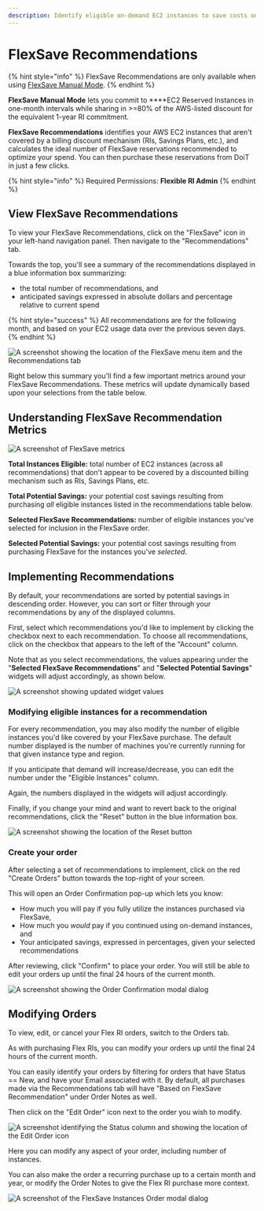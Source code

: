 ```yaml
---
description: Identify eligible on-demand EC2 instances to save costs on.
---
```


# FlexSave Recommendations

{% hint style="info" %}
FlexSave Recommendations are only available when using [FlexSave Manual Mode](overview.md#manual-mode).
{% endhint %}

**FlexSave Manual Mode** lets you commit to ****EC2 Reserved Instances in one-month intervals while sharing in &gt;=80% of the AWS-listed discount for the equivalent 1-year RI commitment.

**FlexSave Recommendations** identifies your AWS EC2 instances that aren't covered by a billing discount mechanism \(RIs, Savings Plans, etc.\), and calculates the ideal number of FlexSave reservations recommended to optimize your spend. You can then purchase these reservations from DoiT in just a few clicks.

{% hint style="info" %}
Required Permissions: **Flexible RI Admin**
{% endhint %}

## View FlexSave Recommendations

To view your FlexSave Recommendations, click on the "FlexSave" icon in your left-hand navigation panel. Then navigate to the "Recommendations" tab.

Towards the top, you'll see a summary of the recommendations displayed in a blue information box summarizing:

* the total number of recommendations, and
* anticipated savings expressed in absolute dollars and percentage relative to current spend

{% hint style="success" %}
All recommendations are for the following month, and based on your EC2 usage data over the previous seven days.
{% endhint %}

![A screenshot showing the location of the _FlexSave_ menu item and the _Recommendations_ tab](../.gitbook/assets/cleanshot-2021-06-22-at-12.28.03.jpg)

Right below this summary you'll find a few important metrics around your FlexSave Recommendations. These metrics will update dynamically based upon your selections from the table below.

## Understanding FlexSave Recommendation Metrics

![A screenshot of FlexSave metrics](../.gitbook/assets/image%20%2821%29.png)

**Total Instances Eligible:** total number of EC2 instances \(across all recommendations\) that don't appear to be covered by a discounted billing mechanism such as RIs, Savings Plans, etc.

**Total Potential Savings:** your potential cost savings resulting from purchasing _all_ eligible instances listed in the recommendations table below.

**Selected FlexSave Recommendations:** number of eligible instances you've selected for inclusion in the FlexSave order.

**Selected Potential Savings:** your potential cost savings resulting from purchasing FlexSave for the instances you've _selected_.

## Implementing Recommendations

By default, your recommendations are sorted by potential savings in descending order. However, you can sort or filter through your recommendations by any of the displayed columns.

First, select which recommendations you'd like to implement by clicking the checkbox next to each recommendation. To choose all recommendations, click on the checkbox that appears to the left of the "Account" column.

Note that as you select recommendations, the values appearing under the "**Selected FlexSave Recommendations**" and "**Selected Potential Savings**" widgets will adjust accordingly, as shown below.

![A screenshot showing updated widget values](../.gitbook/assets/cleanshot-2021-06-22-at-12.30.44.jpg)

### Modifying eligible instances for a recommendation

For every recommendation, you may also modify the number of eligible instances you'd like covered by your FlexSave purchase. The default number displayed is the number of machines you're currently running for that given instance type and region.

If you anticipate that demand will increase/decrease, you can edit the number under the "Eligible Instances" column.

Again, the numbers displayed in the widgets will adjust accordingly.

Finally, if you change your mind and want to revert back to the original recommendations, click the "Reset" button in the blue information box.

![A screenshot showing the location of the _Reset_ button](../.gitbook/assets/cleanshot-2021-06-22-at-12.32.23.jpg)

### Create your order

After selecting a set of recommendations to implement, click on the red "Create Orders" button towards the top-right of your screen.

This will open an Order Confirmation pop-up which lets you know:

* How much you will pay if you fully utilize the instances purchased via FlexSave,
* How much you _would_ pay if you continued using on-demand instances, and
* Your anticipated savings, expressed in percentages, given your selected recommendations

After reviewing, click "Confirm" to place your order. You will still be able to edit your orders up until the final 24 hours of the current month.

![A screenshot showing the _Order Confirmation_ modal dialog](../.gitbook/assets/cleanshot-2021-06-22-at-12.33.33.jpg)

## Modifying Orders

To view, edit, or cancel your Flex RI orders, switch to the Orders tab.

As with purchasing Flex RIs, you can modify your orders up until the final 24 hours of the current month.

You can easily identify your orders by filtering for orders that have Status ==  New, and have your Email associated with it. By default, all purchases made via the Recommendations tab will have "Based on FlexSave Recommendation" under Order Notes as well.

Then click on the "Edit Order" icon next to the order you wish to modify.

![A screenshot identifying the _Status_ column and showing the location of the _Edit Order_ icon](../.gitbook/assets/cleanshot-2021-06-22-at-12.35.09.jpg)

Here you can modify any aspect of your order, including number of instances.

You can also make the order a recurring purchase up to a certain month and year, or modify the Order Notes to give the Flex RI purchase more context.

![A screenshot of the _FlexSave Instances Order_ modal dialog](../.gitbook/assets/cleanshot-2021-06-22-at-12.35.59.jpg)
